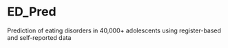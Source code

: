 # ED_Pred
Prediction of eating disorders in 40,000+ adolescents using register-based and self-reported data
